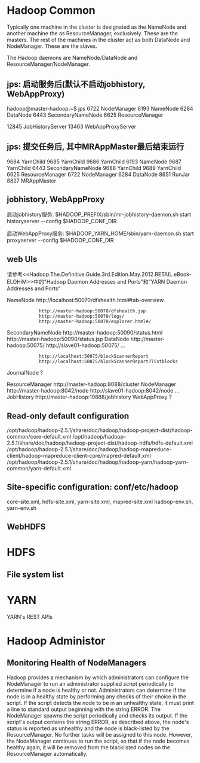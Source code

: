 Hadoop Common
=============

Typically one machine in the cluster is designated as the NameNode and another machine the as ResourceManager, exclusively. These are the masters.
The rest of the machines in the cluster act as both DataNode and NodeManager. These are the slaves.

The Hadoop daemons are NameNode/DataNode and ResourceManager/NodeManager.

jps: 启动服务后(默认不启动jobhistory, WebAppProxy)
-------------
hadoop@master-hadoop:~$ jps
6722 NodeManager
6193 NameNode
6284 DataNode
6443 SecondaryNameNode
6625 ResourceManager

12845 JobHistoryServer
13463 WebAppProxyServer

jps: 提交任务后, 其中MRAppMaster最后结束运行
---------------------------------------
9684 YarnChild
9685 YarnChild
9686 YarnChild
6193 NameNode
9687 YarnChild
6443 SecondaryNameNode
9688 YarnChild
9689 YarnChild
6625 ResourceManager
6722 NodeManager
6284 DataNode
8651 RunJar
8827 MRAppMaster

jobhistory, WebAppProxy
---------------------------------------
启动jobhistory服务:
$HADOOP_PREFIX/sbin/mr-jobhistory-daemon.sh start historyserver --config $HADOOP_CONF_DIR

启动WebAppProxy服务:
$HADOOP_YARN_HOME/sbin/yarn-daemon.sh start proxyserver --config $HADOOP_CONF_DIR

web UIs
------
请参考<<Hadoop.The.Definitive.Guide.3rd.Edition.May.2012.RETAIL.eBook-ELOHiM>>中的"Hadoop Daemon Addresses and Ports"和"YARN Daemon Addresses and Ports"

NameNode        http://localhost:50070/dfshealth.html#tab-overview

                http://master-hadoop:50070/dfshealth.jsp
                http://master-hadoop:50070/logs/
                http://master-hadoop:50070/explorer.html#/
                
SecondaryNameNode   http://master-hadoop:50090/status.html http://master-hadoop:50090/status.jsp
DataNode        http://master-hadoop:50075/ http://slave01-hadoop:50075/ ...

                http://localhost:50075/blockScannerReport
                http://localhost:50075/blockScannerReport?listblocks
                
JournalNode     ?

ResourceManager http://master-hadoop:8088/cluster
NodeManager     http://master-hadoop:8042/node http://slave01-hadoop:8042/node ...
JobHistory      http://master-hadoop:19888/jobhistory
WebAppProxy     ?

Read-only default configuration
------------------------------
/opt/hadoop/hadoop-2.5.1/share/doc/hadoop/hadoop-project-dist/hadoop-common/core-default.xml
/opt/hadoop/hadoop-2.5.1/share/doc/hadoop/hadoop-project-dist/hadoop-hdfs/hdfs-default.xml
/opt/hadoop/hadoop-2.5.1/share/doc/hadoop/hadoop-mapreduce-client/hadoop-mapreduce-client-core/mapred-default.xml
/opt/hadoop/hadoop-2.5.1/share/doc/hadoop/hadoop-yarn/hadoop-yarn-common/yarn-default.xml

Site-specific configuration: conf/etc/hadoop
------------------------------
core-site.xml, hdfs-site.xml, yarn-site.xml, mapred-site.xml
hadoop-env.sh, yarn-env.sh

WebHDFS
--------

HDFS
========

File system list
----------------

YARN
========

YARN's REST APIs

Hadoop Administor
=================

Monitoring Health of NodeManagers
---------------------------------
Hadoop provides a mechanism by which administrators can configure the NodeManager to run an administrator supplied script periodically to determine if a node is healthy or not.
Administrators can determine if the node is in a healthy state by performing any checks of their choice in the script. If the script detects the node to be in an unhealthy state, it must print a line to standard output beginning with the string ERROR. The NodeManager spawns the script periodically and checks its output. If the script's output contains the string ERROR, as described above, the node's status is reported as unhealthy and the node is black-listed by the ResourceManager. No further tasks will be assigned to this node. However, the NodeManager continues to run the script, so that if the node becomes healthy again, it will be removed from the blacklisted nodes on the ResourceManager automatically. 

